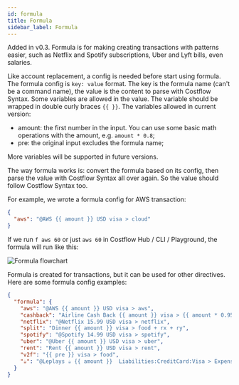 ```yaml
---
id: formula
title: Formula
sidebar_label: Formula
---
```



Added in v0.3. Formula is for making creating transactions with patterns easier, such as Netflix and Spotify subscriptions,  Uber and Lyft bills, even salaries.

Like account replacement, a config is needed before start using formula. The formula config is `key: value` format. The key is the formula name (can't be a command name), the value is the content to parse with Costflow Syntax. Some variables are allowed in the value. The variable should be wrapped in double curly braces `{{ }}`. The variables allowed in current version:

- amount: the first number in the input. You can use some basic math operations with the amount, e.g. `amount * 0.8`;
- pre: the original input excludes the formula name;

More variables will be supported in future versions.

The way formula works is: convert the formula based on its config, then parse the value with Costflow Syntax all over again. So the value should follow Costflow Syntax too.

For example, we wrote a formula config for AWS transaction:

```json
{
  "aws": "@AWS {{ amount }} USD visa > cloud"
}
```

If we run `f aws 60` or just `aws 60` in Costflow Hub / CLI / Playground, the formula will run like this:

![Formula flowchart](/img/formula-example-1.png)

Formula is created for transactions, but it can be used for other directives. Here are some  formula config examples:

```json
{
  "formula": {
    "aws": "@AWS {{ amount }} USD visa > aws",
    "cashback": "Airline Cash Back {{ amount }} visa > {{ amount * 0.95 }} expenseFlight + {{ amount * 0.05 }} incomeCashback",
    "netflix": "@Netflix 15.99 USD visa > netflix",
    "split": "Dinner {{ amount }} visa > food + rx + ry",
    "spotify": "@Spotify 14.99 USD visa > spotify",
    "uber": "@Uber {{ amount }} USD visa > uber",
    "rent": "Rent {{ amount }} USD visa > rent",
    "v2f": "{{ pre }} visa > food",
    "☕️": "@Leplays ☕️ {{ amount }}  Liabilities:CreditCard:Visa > Expenses:Coffee"
  }
}
```
